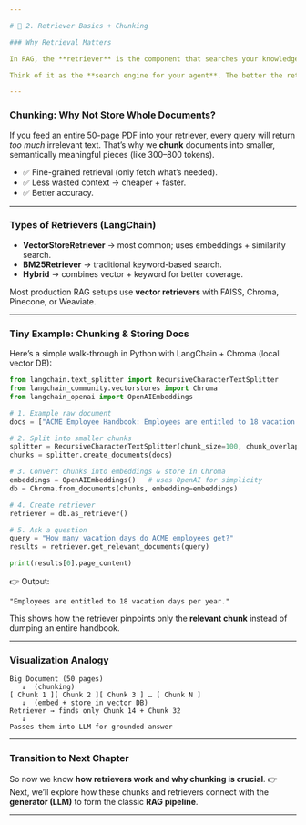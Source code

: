 ```yaml
---

# 🔹 2. Retriever Basics + Chunking

### Why Retrieval Matters

In RAG, the **retriever** is the component that searches your knowledge base. Instead of the LLM “guessing,” the retriever finds the most relevant chunks of text/documents.

Think of it as the **search engine for your agent**. The better the retriever, the smarter the answers.

---
```


### Chunking: Why Not Store Whole Documents?

If you feed an entire 50-page PDF into your retriever, every query will return *too much* irrelevant text.
That’s why we **chunk** documents into smaller, semantically meaningful pieces (like 300–800 tokens).

* ✅ Fine-grained retrieval (only fetch what’s needed).
* ✅ Less wasted context → cheaper + faster.
* ✅ Better accuracy.

---

### Types of Retrievers (LangChain)

* **VectorStoreRetriever** → most common; uses embeddings + similarity search.
* **BM25Retriever** → traditional keyword-based search.
* **Hybrid** → combines vector + keyword for better coverage.

Most production RAG setups use **vector retrievers** with FAISS, Chroma, Pinecone, or Weaviate.

---

### Tiny Example: Chunking & Storing Docs

Here’s a simple walk-through in Python with LangChain + Chroma (local vector DB):

```python
from langchain.text_splitter import RecursiveCharacterTextSplitter
from langchain_community.vectorstores import Chroma
from langchain_openai import OpenAIEmbeddings

# 1. Example raw document
docs = ["ACME Employee Handbook: Employees are entitled to 18 vacation days per year."]

# 2. Split into smaller chunks
splitter = RecursiveCharacterTextSplitter(chunk_size=100, chunk_overlap=20)
chunks = splitter.create_documents(docs)

# 3. Convert chunks into embeddings & store in Chroma
embeddings = OpenAIEmbeddings()   # uses OpenAI for simplicity
db = Chroma.from_documents(chunks, embedding=embeddings)

# 4. Create retriever
retriever = db.as_retriever()

# 5. Ask a question
query = "How many vacation days do ACME employees get?"
results = retriever.get_relevant_documents(query)

print(results[0].page_content)
```

👉 Output:

```
"Employees are entitled to 18 vacation days per year."
```

This shows how the retriever pinpoints only the **relevant chunk** instead of dumping an entire handbook.

---

### Visualization Analogy

```
Big Document (50 pages)
   ↓  (chunking)
[ Chunk 1 ][ Chunk 2 ][ Chunk 3 ] … [ Chunk N ]
   ↓  (embed + store in vector DB)
Retriever → finds only Chunk 14 + Chunk 32
   ↓
Passes them into LLM for grounded answer
```

---

### Transition to Next Chapter

So now we know **how retrievers work and why chunking is crucial**.
👉 Next, we’ll explore how these chunks and retrievers connect with the **generator (LLM)** to form the classic **RAG pipeline**.

---